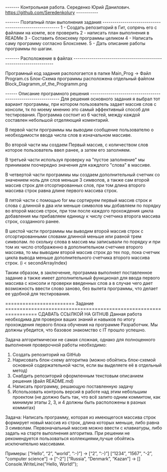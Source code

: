 ------- Контрольная работа. Середенко Юрий Данилович. https://github.com/SeredenkoIury -----------

------- Поэтапный план выполнения задания --------------------------------------------------------
1 - Создать репозиторий в Гит, сопрячь его с файлами на компе, все проверить
2 - написать план выполнения в READMe
3 - Составить блоксхему программы целиком
4 - Написать саму программу согласно Блоксхеме.
5 - Дать описание работы программы по шагам.

------- Расположение в файлах --------------------------------------------------------------------

Програмный код задания распологается в папке Main_Prog -> Файл Program.cs
Блок-Cхема программы расположена отдельный файлом Block_Diagramm_of_the_Programm.png


------ Описание програмного решения --------------------------------------------------------------
Для решения основного задания я выбрал тот вариант программы, при котором пользователь задает массив слов с консоли,
тк по моему мнению это самый эффективный способ для тестирования. Программа состоит из 6 частей, между каждой составлен небольшой отделяющий коментарий.

В первой части программы мы выводим сообщение пользователю о необходимости ввода числа слов в изначальном массиве.

Во второй части мы создаем Первый массив, с количеством слов которое пользователь ввел ранее, а затем его заполняем.

В третьей части используя проверку на "пустое заполнение" мы принимаем поочередно значения для каждлого "слова" в массиве.

В четвертой части программы мы создаем дополнительный счетчик со значением ноль для слов меньше 3 символов, а также сам второй массив строк для отсортированных слов, при том длина второго массива строк равна длине первого массива строк.

В пятой части с помощью for мы сортируем первый массив строк и слова с длинной в два или меньше символов мы добавляем по порядку во второй массив строк, при том после каждого прохождения цикла добавления мы прибавляем единицу к числу счетчика второга массива строк, созданного ранее.

В шестой части программы мы выводим второй массив строк с отсортированными словами длинной меньше или равной трем символам. по скольку слова в массив мы записывали по порядку и при том их число отображенно в дополнительном счетчике
второго массива, то мы выводим второй массив строк до тех пор, пока счетчик цикла вывода меньше дополнительного счетчика второго массива строк. (i < secondArrayIndex)

Таким образом, в заключение, программа выполняет поставленное задание а также имеет дополнительный функционал для ввода первого массива с консоли и проверки введенных слов а в случае чего дает возможность ввести слово заново, без вылета программы, что делает ее удобной для тестирования. 



======================== Задание =================================================================
СДАВАТЬ ССЫЛКОЙ НА GITHUB
Данная работа необходима для проверки ваших знаний и навыков по итогу прохождения первого блока 
обучения на программе Разработчик. Мы должны убедится, что базовое знакомство с IT прошло успешно.

Задача алгоритмически не самая сложная, однако для полноценного выполнения проверочной работы 
необходимо:

1. Создать репозиторий на GitHub
2. Нарисовать блок-схему алгоритма (можно обойтись блок-схемой основной содержательной части, 
если вы выделяете её в отдельный метод)
3. Снабдить репозиторий оформленным текстовым описанием решения (файл README.md)
4. Написать программу, решающую поставленную задачу
5. Использовать контроль версий в работе над этим небольшим проектом (не должно быть так, что 
всё залито одним коммитом, как минимум этапы 2, 3, и 4 должны быть расположены в разных коммитах)

Задача: Написать программу, которая из имеющегося массива строк формирует новый массив из строк,
    длина которых меньше, либо равна 3 символам. Первоначальный массив можно ввести с клавиатуры, 
    либо задать на старте выполнения алгоритма. При решении не рекомендуется пользоваться
    коллекциями,лучше обойтись исключительно массивами.

Примеры:
[“Hello”, “2”, “world”, “:-)”] → [“2”, “:-)”]
[“1234”, “1567”, “-2”, “computer science”] → [“-2”]
[“Russia”, “Denmark”, “Kazan”] → []
Console.WriteLine("Hello, World!");





